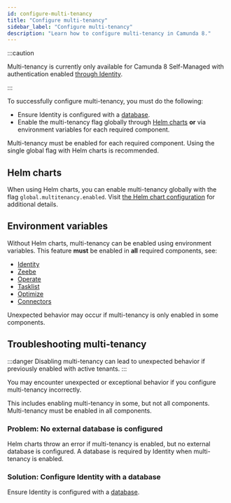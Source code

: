 ```yaml
---
id: configure-multi-tenancy
title: "Configure multi-tenancy"
sidebar_label: "Configure multi-tenancy"
description: "Learn how to configure multi-tenancy in Camunda 8."
---
```


:::caution

Multi-tenancy is currently only available for Camunda 8 Self-Managed with authentication enabled [through Identity](/self-managed/identity/what-is-identity.md).

:::

To successfully configure multi-tenancy, you must do the following:

- Ensure Identity is configured with a [database](/self-managed/identity/deployment/configuration-variables.md#database-configuration).
- Enable the multi-tenancy flag globally through [Helm charts](/self-managed/platform-deployment/helm-kubernetes/deploy.md) **or** via environment variables for each required component.

Multi-tenancy must be enabled for each required component. Using the single global flag with Helm charts is recommended.

## Helm charts

When using Helm charts, you can enable multi-tenancy globally with the flag `global.multitenancy.enabled`.
Visit [the Helm chart configuration](https://github.com/camunda/camunda-platform-helm/blob/main/charts/camunda-platform/README.md#global-parameters) for additional details.

## Environment variables

Without Helm charts, multi-tenancy can be enabled using environment variables. This feature **must** be
enabled in **all** required components, see:

- [Identity](../../../self-managed/identity/deployment/configuration-variables/#feature-flags)
- [Zeebe](../../../self-managed/zeebe-deployment/configuration/gateway-config/#zeebegatewaymultitenancy)
- [Operate](../../../self-managed/operate-deployment/operate-configuration/#multi-tenancy)
- [Tasklist](../../../self-managed/tasklist-deployment/tasklist-configuration/#multi-tenancy)
- [Optimize]($optimize$/self-managed/optimize-deployment/configuration/multi-tenancy/)
- [Connectors](../../../self-managed/connectors-deployment/connectors-configuration/#multi-tenancy)

Unexpected behavior may occur if multi-tenancy is only enabled in some components.

## Troubleshooting multi-tenancy

:::danger
Disabling multi-tenancy can lead to unexpected behavior if previously enabled with active tenants.
:::

You may encounter unexpected or exceptional behavior if you configure multi-tenancy incorrectly.

This includes enabling multi-tenancy in some, but not all components. Multi-tenancy must be enabled in all components.

### Problem: No external database is configured

Helm charts throw an error if multi-tenancy is enabled, but no external database is configured. A database is required by Identity when multi-tenancy is enabled.

### Solution: Configure Identity with a database

Ensure Identity is configured with a [database](/self-managed/identity/deployment/configuration-variables.md#database-configuration).
